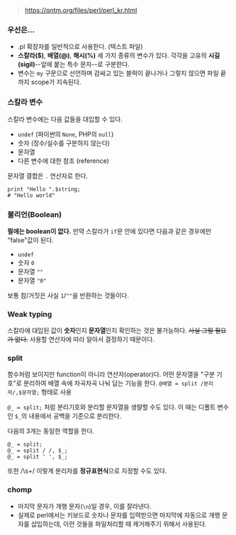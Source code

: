 ﻿> https://qntm.org/files/perl/perl_kr.html

### 우선은...
* .pl 확장자를 일반적으로 사용한다. (텍스트 파일)
* **스칼라($)**, **배열(@)**, **해시(%)** 세 가지 종류의 변수가 있다. 각각을 고유의 **시길(sigil)**--앞에 붙는 특수 문자--로 구분한다.
* 변수는 `my` 구문으로 선언하며 감싸고 있는 블럭이 끝나거나 그렇지 않으면 파일 끝까지 scope가 지속된다.

### 스칼라 변수
스칼라 변수에는 다음 값들을 대입할 수 있다.
* `undef` (파이썬의 `None`, PHP의 `null`)
* 숫자 (정수/실수를 구분하지 않는다)
* 문자열
* 다른 변수에 대한 참조 (reference)

문자열 결합은 `.` 연산자로 한다.
```
print "Hello ".$string;
# "Hello world"
```

### 불리언(Boolean)
**펄에는 boolean이 없다.** 만약 스칼라가 `if`문 안에 있다면 다음과 같은 경우에만 "false"값이 된다.
* `undef`
* 숫자 `0`
* 문자열 `""`
* 문자열 `"0"`

보통 참/거짓은 사실 `1`/`""`을 반환하는 것들이다.

### Weak typing
스칼라에 대입된 값이 **숫자**인지 **문자열**인지 확인하는 것은 불가능하다. ~~사실 그럴 필요가 없다.~~ 사용할 연산자에 따라 알아서 결정하기 때문이다.

### split
함수처럼 보이지만 function이 아니라 연산자(operator)다.
어떤 문자열을 "구분 기호"로 분리하여 배열 속에 차곡차곡 나눠 담는 기능을 한다.
`@배열 = split /분리자/,$문자열;` 형태로 사용

`@_ = split;` 처럼 분리기호와 분리할 문자열을 생랼할 수도 있다.
이 때는 디폴트 변수인 `$_`의 내용에서 공백을 기준으로 분리한다.

다음의 3개는 동일한 역할을 한다.
```
@_ = split;
@_ = split / /, $_;
@_ = split ' ', $_;
```

또한 /\s+/ 이렇게 분리자를 **정규표현식**으로 지정할 수도 있다.

### chomp
* 마지막 문자가 개행 문자(`\n`)일 경우, 이를 잘라낸다.
* 실제로 perl에서는 키보드로 숫자나 문자를 입력받으면 마지막에 자동으로 개행 문자를 삽입하는데, 이런 것들을 파일처리할 때 제거해주기 위해서 사용된다.

